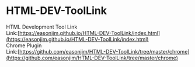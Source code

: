 # HTML-DEV-ToolLink
HTML Development Tool Link  
Link:[https://easonjim.github.io/HTML-DEV-ToolLink/index.html](https://easonjim.github.io/HTML-DEV-ToolLink/index.html)  
Chrome Plugin  
Link:[https://github.com/easonjim/HTML-DEV-ToolLink/tree/master/chrome](https://github.com/easonjim/HTML-DEV-ToolLink/tree/master/chrome)
